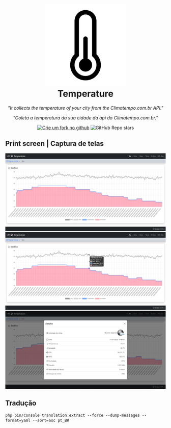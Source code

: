<h1 align="center">
  <img src="public/android-chrome-512x512.png" width=256 alt="Temperature">
  <br />
  Temperature
</h1>

<p align="center"><i>"It collects the temperature of your city from the Climatempo.com.br API."</i></p>
<p align="center"><i>"Coleta a temperatura da sua cidade da api do Climatempo.com.br."</i></p>

<p align="center">
<a href="https://github.com/leorm037/temperature/fork"><img height=26 alt="Crie um fork no github" src="https://img.shields.io/badge/Fork--Me-H?style=social&logo=github"></a> <img height=26 alt="GitHub Repo stars" src="https://img.shields.io/github/stars/leorm037/temperature?style=social">
</p>

## Print screen | Captura de telas
<p align="center">
  <img src = "images/screenshot1.png">
  <img src = "images/screenshot2.png">
  <img src = "images/screenshot3.png">
</p>

## Tradução
```
php bin/console translation:extract --force --dump-messages --format=yaml --sort=asc pt_BR
```
